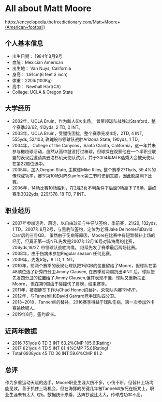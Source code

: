 
# All about Matt Moore

https://encyclopedia.thefreedictionary.com/Matt+Moore+(American+football)

## 个人基本信息
- 出生日期： 1984年8月9号
- 血统：Mexician American
- 出生地： Van Nuys, California
- 身高： 1.91cm(6 feet 3 inch)
- 体重：220lb(100Kg)
- 高中： Newhall Hart(CA)
- College: UCLA & Oregon State


## 大学经历
- 2002年，UCLA Bruin，作为新人6次出场。 曾带领球队战胜过Stanford，整个赛季33/62, 412yds, 2 TD, 0 INT。
- 2003年，UCLA Bruin，受腿伤困扰，整个赛季先发4场，2TD, 4 INT, 555yds, 52/103, 玫瑰碗带领球队战胜Arizona State, 190yds, 1 TD。
- 2004年， College of the Canyons，Santa Clarita, California，这一年并未参与橄榄球活动，虽然从高中就没打过棒球，但球探在观察他在一个半职业联盟的表现后邀请其去洛杉矶天使队试训，并于2004年MLB选秀大会被天使队在第22顺位选中。
- 2005年，加入Oregon State, 主教练Mike Riley, 整个赛季2711yds, 59.4%的传球成功率，赛季第10场对阵Stanford第二节时伤到又膝，因此缺席剩下比赛。
- 2006年，14场比赛10场胜利，在2胜3负不利条件下后面9场赢下了8场，最终赛季3022yds, 229/378, 18 TD, 7 INT。



## 职业经历
- 2007年参加选秀，落选，以自由球员与牛仔队签约，季前赛，21/29, 182yds, 1 TD。2007年9月2号，与黑豹队签约，定位为老将Jake Delhome和David Carr后的三号QB， 虽然由于伤病等原因，Moore在比赛中有短暂替补上场的经历，但真正第一场NFL先发是2007年12月16号对阵海鹰的比赛，206yds,19/27, 带领球队战胜海鹰。 继续先发了赛季最后两场比赛。
- 2008年，由于伤病未参加Regular season 任何比赛。
- 2009年，先发5场，8 TD, 1 INT。
- 2010年，前两个赛季的表现让球队把1号QB的位置留给了Moore，但球队在第48顺位选了新秀四分卫Jimmy Clausen, 在赛季前两周扔出4INT 后，球队把先发四分卫的位置给了Jimmy Clausen,但其表现不佳，球队又重新扶正Moore， 但在第9周由于碰撞伤了肩膀，结束赛季。
- 2011年，被海豚签下作为Chad Henne的替补，荣获队内赛季MVP。
- 2012年，与Tannehill和David Garrard竞争球队四分卫。
- 2013~2018，Tannehill的替补，2016赛季得益于球队伤病，第一次参加外卡赛输给钢人。
- 2019年8月，签约酋长。

## 近两年数据
- 2016  761yds  8 TD 3 INT 63.2%CMP 105.6(Rating)
- 2017  821yds  4 TD 5 INT 61.4%CMP 75.6(Rating)
- Total 6938yds 45 TD 36 INT 59.6%CMP 81.2


## 总评
作为多重运动天赋的选手，Moore职业生涯大伤不多，小伤不断，但替补上场均能见效，善于抓住上场机会，但在海豚的关键几年被Tannehill按死在板凳上，职业生涯未有太大飞跃。数据统计来看，达阵抄截比太大，传球成功率不高。
